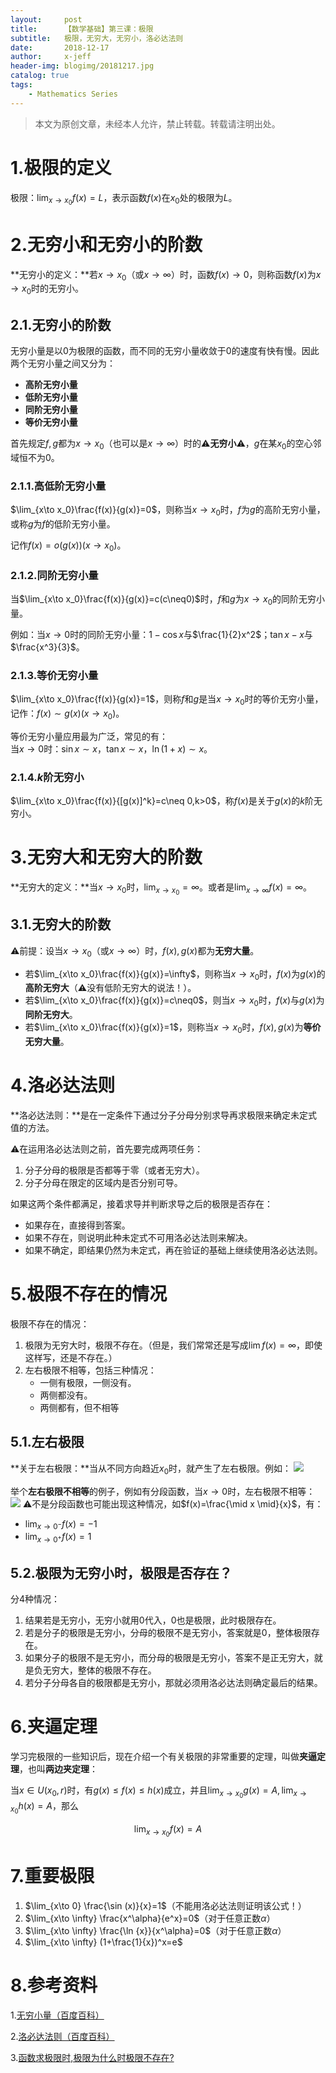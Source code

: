 ```yaml
---
layout:     post
title:      【数学基础】第三课：极限
subtitle:   极限，无穷大，无穷小，洛必达法则
date:       2018-12-17
author:     x-jeff
header-img: blogimg/20181217.jpg
catalog: true
tags:
    - Mathematics Series
---  
```

>本文为原创文章，未经本人允许，禁止转载。转载请注明出处。

# 1.极限的定义
极限：$\lim_{x \to x_0} f(x)=L$，表示函数$f(x)$在$x_0$处的极限为$L$。

# 2.无穷小和无穷小的阶数
**无穷小的定义：**若$x\to x_0$（或$x\to\infty$）时，函数$f(x)\to 0$，则称函数$f(x)$为$x\to x_0$时的无穷小。

## 2.1.无穷小的阶数
无穷小量是以0为极限的函数，而不同的无穷小量收敛于0的速度有快有慢。因此两个无穷小量之间又分为：

* **高阶无穷小量**
* **低阶无穷小量**
* **同阶无穷小量**
* **等价无穷小量**

首先规定$f,g$都为$x\to x_0$（也可以是$x\to \infty$）时的⚠️**无穷小**⚠️，$g$在某$x_0$的空心邻域恒不为0。
### 2.1.1.高低阶无穷小量
$\lim_{x\to x_0}\frac{f(x)}{g(x)}=0$，则称当$x\to x_0$时，$f$为$g$的高阶无穷小量，或称$g$为$f$的低阶无穷小量。

记作$f(x)=o(g(x))(x\to x_0)$。

### 2.1.2.同阶无穷小量
当$\lim_{x\to x_0}\frac{f(x)}{g(x)}=c(c\neq0)$时，$f$和$g$为$x\to x_0$的同阶无穷小量。

例如：当$x\to 0$时的同阶无穷小量：$1-\cos x$与$\frac{1}{2}x^2$；$\tan x-x$与$\frac{x^3}{3}$。

### 2.1.3.等价无穷小量
$\lim_{x\to x_0}\frac{f(x)}{g(x)}=1$，则称$f$和$g$是当$x\to x_0$时的等价无穷小量，记作：$f(x)\sim g(x)(x\to x_0)$。

等价无穷小量应用最为广泛，常见的有：  
当$x\to 0$时：$\sin x \sim x$，$\tan x \sim x$，$\ln (1+x)\sim x$。

### 2.1.4.$k$阶无穷小
$\lim_{x\to x_0}\frac{f(x)}{[g(x)]^k}=c\neq 0,k>0$，称$f(x)$是关于$g(x)$的$k$阶无穷小。

# 3.无穷大和无穷大的阶数
**无穷大的定义：**当$x\to x_0$时，$\lim_{x\to x_0}=\infty$。或者是$\lim_{x\to \infty}f(x)=\infty$。

## 3.1.无穷大的阶数
⚠️前提：设当$x\to x_0$（或$x\to \infty$）时，$f(x),g(x)$都为**无穷大量**。

* 若$\lim_{x\to x_0}\frac{f(x)}{g(x)}=\infty$，则称当$x\to x_0$时，$f(x)$为$g(x)$的**高阶无穷大**（⚠️没有低阶无穷大的说法！）。
* 若$\lim_{x\to x_0}\frac{f(x)}{g(x)}=c\neq0$，则当$x\to x_0$时，$f(x)$与$g(x)$为**同阶无穷大**。
* 若$\lim_{x\to x_0}\frac{f(x)}{g(x)}=1$，则称当$x\to x_0$时，$f(x),g(x)$为**等价无穷大量**。

# 4.洛必达法则
**洛必达法则：**是在一定条件下通过分子分母分别求导再求极限来确定未定式值的方法。

⚠️在运用洛必达法则之前，首先要完成两项任务：

1. 分子分母的极限是否都等于零（或者无穷大）。
2. 分子分母在限定的区域内是否分别可导。

如果这两个条件都满足，接着求导并判断求导之后的极限是否存在：

* 如果存在，直接得到答案。
* 如果不存在，则说明此种未定式不可用洛必达法则来解决。
* 如果不确定，即结果仍然为未定式，再在验证的基础上继续使用洛必达法则。

# 5.极限不存在的情况
极限不存在的情况：

1. 极限为无穷大时，极限不存在。（但是，我们常常还是写成$\lim f(x)=\infty$，即使这样写，还是不存在。）
2. 左右极限不相等，包括三种情况：
	* 一侧有极限，一侧没有。
	* 两侧都没有。
	* 两侧都有，但不相等

## 5.1.左右极限
**关于左右极限：**当从不同方向趋近$x_0$时，就产生了左右极限。例如：
![](https://github.com/x-jeff/BlogImage/raw/master/MathematicsSeries/Lesson3/3x1.jpg)

举个**左右极限不相等**的例子，例如有分段函数，当$x\to 0$时，左右极限不相等：
![](https://github.com/x-jeff/BlogImage/raw/master/MathematicsSeries/Lesson3/3x2.jpg)
⚠️不是分段函数也可能出现这种情况，如$f(x)=\frac{\mid x \mid}{x}$，有：

* $\lim_{x\to 0^-}f(x)=-1$
* $\lim_{x\to 0^+}f(x)=1$

## 5.2.极限为无穷小时，极限是否存在？
分4种情况：

1. 结果若是无穷小，无穷小就用0代入，0也是极限，此时极限存在。
2. 若是分子的极限是无穷小，分母的极限不是无穷小，答案就是0，整体极限存在。
3. 如果分子的极限不是无穷小，而分母的极限是无穷小，答案不是正无穷大，就是负无穷大，整体的极限不存在。
4. 若分子分母各自的极限都是无穷小，那就必须用洛必达法则确定最后的结果。

# 6.夹逼定理
学习完极限的一些知识后，现在介绍一个有关极限的非常重要的定理，叫做**夹逼定理**，也叫**两边夹定理**：

当$x\in U(x_0,r)$时，有$g(x)\leqslant f(x)\leqslant h(x)$成立，并且$\lim_{x\to x_0}g(x)=A,\lim_{x\to x_0}h(x)=A$，那么

$$\lim_{x\to x_0}f(x)=A$$

# 7.重要极限
1. $\lim_{x\to 0} \frac{\sin (x)}{x}=1$（不能用洛必达法则证明该公式！）
2. $\lim_{x\to \infty} \frac{x^\alpha}{e^x}=0$（对于任意正数$\alpha$）
3. $\lim_{x\to \infty} \frac{\ln {x}}{x^\alpha}=0$（对于任意正数$\alpha$）
4. $\lim_{x\to \infty} (1+\frac{1}{x})^x=e$

# 8.参考资料
1.[无穷小量（百度百科）](https://baike.baidu.com/item/无穷小量/5892336?fr=aladdin)

2.[洛必达法则（百度百科）](https://baike.baidu.com/item/洛必达法则/7646700?fr=aladdin)

3.[函数求极限时,极限为什么时极限不存在?](https://www.zybang.com/question/2c869eafb5dd22901ac987f7e452c8f2.html)